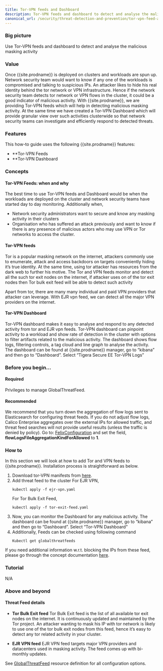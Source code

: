```yaml
---
title: Tor-VPN feeds and Dashboard 
description: Tor-VPN feeds and dashboard to detect and analyse the malicious masking activity.
canonical_url: /security/threat-detection-and-prevention/tor-vpn-feed-and-dashboard.md
---
```


### Big picture

Use Tor-VPN feeds and dashboard to detect and analyse the malicious masking activity

### Value

Once {{site.prodname}} is deployed on clusters and workloads are spun up. Network security team would want to know if any one of the workloads is compromised and talking to suspicious IPs.
An attacker likes to hide his real identity behind the tor network or VPN infrastructure.
Hence if the network security team detects tor network or VPN flows in the cluster, it could be a good indicator of malicious activity.
With  {{site.prodname}}, we are providing Tor-VPN feeds which will help in detecting malicious masking activity. At the same time we have created a Tor-VPN Dashboard which will provide granular view over such activities clusterwide so that network security teams can investigate and efficiently respond to detected threats.

### Features

This how-to guide uses the following {{site.prodname}} features:
- **Tor-VPN Feeds
- **Tor-VPN Dashboard

### Concepts

#### Tor-VPN Feeds: when and why

The best time to use Tor-VPN feeds and Dashboard would be when the workloads are deployed on the cluster and network security teams have started day to day monitoring.
Additionally when, 
- Network security administrators want to secure and know any masking activity in their clusters
- Organisation who has suffered an attack previously and want to know if there is any presence of malicious actors who may use VPN or Tor networks to access the cluster.

#### Tor-VPN feeds

Tor is a popular masking network on the internet, attackers commonly use to enumerate, attack and access backdoors on targets conveniently hiding it’s true identity. At the same time, using tor attacker has resources from the dark web to further his motive. The Tor and VPN feeds monitor and detect all the such tor exit nodes on the internet, if attacker uses on of the tor exit nodes then Tor bulk exit feed will be able to detect such activity

Apart from tor, there are many many individual and paid VPN providers that attacker can leverage. With EJR vpn feed, we can detect all the major VPN providers on the internet.

#### Tor-VPN Dashboard

Tor-VPN dashboard makes it easy to analyse and respond to any detected activity from tor and EJR vpn feeds. Tor-VPN dashboard can pinpoint activity to a workload and show rate of detection in the cluster with options to filter artifacts related to the malicious activity. The dashboard shows flow logs, filtering controls, a tag cloud and line graph to analyse the activity. 
The dashboard can be found at {{site.prodname}} manager, go to “kibana” and then go to “Dashboard”. Select “Tigera Secure EE Tor-VPN Logs”

### Before you begin...

#### Required

Privileges to manage GlobalThreatFeed.

#### Recommended

We recommend that you turn down the aggregation of flow logs sent to Elasticsearch for configuring threat feeds. If you do not adjust flow logs, Calico Enterprise aggregates over the external IPs for allowed traffic, and threat feed searches will not provide useful results (unless the traffic is denied by policy). Go to: [FelixConfiguration]({{site.baseurl}}/reference/resources/felixconfig) and set the field, **flowLogsFileAggregationKindForAllowed** to **1**.

### How to

In this section we will look at how to add Tor and VPN feeds to  {{site.prodname}}. Installation process is straightforward as below.

1. Download tor-VPN manifests from [here]({{site.baseurl}}/ref).  
2. Add threat feed to the cluster
   For EJR VPN,
   ```shell
   kubectl apply -f ejr-vpn.yaml
   ```
   For Tor Bulk Exit Feed,
   ```shell
   kubectl apply -f tor-exit-feed.yaml
   ```
3. Now, you can monitor the Dashboard for any malicious activity. The dashboard can be found at {{site.prodname}} manager, go to “kibana” and then go to “Dashboard”. Select “Tor-VPN Dashboard”
4. Additionally, Feeds can be checked using following command
   ```shell
   Kubectl get globalthreatfeeds 
   ```
If you need additional information w.r.t. blocking the IPs from these feed, please go through the concept documentation [here]({{site.baseurl}}/ref).

### Tutorial

N/A

### Above and beyond

#### Threat Feed details

- **Tor Bulk Exit feed**
Tor Bulk Exit feed is the list of all available tor exit nodes on the internet. It is continuously updated and maintained by the Tor project. An attacker wanting to mask his IP with tor network is likely to use one of the tor bulk exit nodes from this feed, hence it’s easy to detect any tor related activity in your cluster. 

- **EJR VPN feed**
EJR VPN feed targets major VPN providers and datacenters used in masking activity. The feed comes up with bi-monthly updates.


See [GlobalThreatFeed]({{site.baseurl}}/reference/resources/globalthreatfeed) resource definition for all configuration options.


